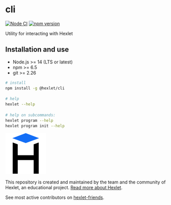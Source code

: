 # cli

[![Node CI](https://github.com/hexlet/cli/workflows/Node%20CI/badge.svg)](https://github.com/hexlet/cli/actions)
[![npm version](https://badge.fury.io/js/%40hexlet%2Fcli.svg)](https://badge.fury.io/js/%40hexlet%2Fcli)

Utility for interacting with Hexlet

## Installation and use

* Node.js >= 14 (LTS or latest)
* npm >= 6.5
* git >= 2.26

```bash
# install
npm install -g @hexlet/cli

# help
hexlet --help

# help on subcommands:
hexlet program --help
hexlet program init --help
```

[![Hexlet Ltd. logo](https://raw.githubusercontent.com/Hexlet/assets/master/images/hexlet_logo128.png)](https://hexlet.io/?utm_source=github&utm_medium=link&utm_campaign=cli)

This repository is created and maintained by the team and the community of Hexlet, an educational project. [Read more about Hexlet](https://hexlet.io/?utm_source=github&utm_medium=link&utm_campaign=cli).

See most active contributors on [hexlet-friends](https://friends.hexlet.io/).
